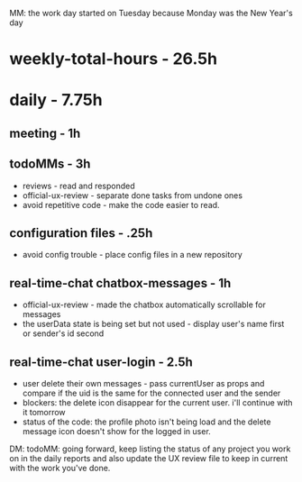 MM: the work day started on Tuesday because Monday was the New Year's day

# weekly-total-hours - 26.5h

# daily - 7.75h

## meeting - 1h

## todoMMs - 3h
* reviews - read and responded
* official-ux-review - separate done tasks from undone ones
* avoid repetitive code - make the code easier to read.

## configuration files - .25h
* avoid config trouble - place config files in a new repository

## real-time-chat chatbox-messages - 1h
* official-ux-review - made the chatbox automatically scrollable for messages
* the userData state is being set but not used - display user's name first or sender's id second

## real-time-chat user-login - 2.5h
* user delete their own messages - pass currentUser as props and compare if the uid is the same for the connected user and the sender
* blockers: the delete icon disappear for the current user. i'll continue with it tomorrow
* status of the code: the profile photo isn't being load and the delete message icon doesn't show for the logged in user.

DM: todoMM: going forward, keep listing the status of any project you work on in the daily reports and also update the UX review file to keep in current with the work you've done.
